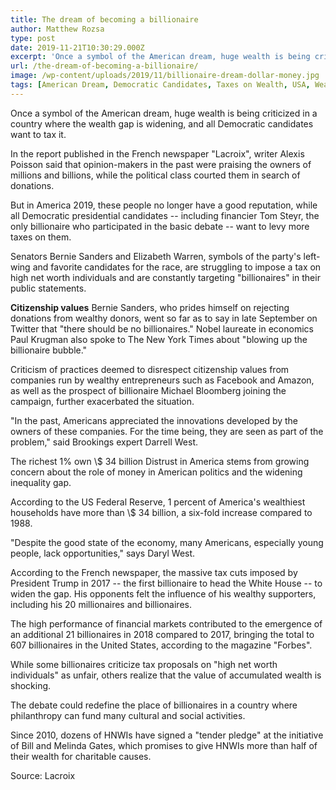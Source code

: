 ```yaml
---
title: The dream of becoming a billionaire
author: Matthew Rozsa
type: post
date: 2019-11-21T10:30:29.000Z
excerpt: 'Once a symbol of the American dream, huge wealth is being criticized in a country where the wealth gap is widening, and all Democratic candidates want to tax it.'
url: /the-dream-of-becoming-a-billionaire/
image: /wp-content/uploads/2019/11/billionaire-dream-dollar-money.jpg
tags: [American Dream, Democratic Candidates, Taxes on Wealth, USA, Wealth]
---
```


Once a symbol of the American dream, huge wealth is being criticized in a country where the wealth gap is widening, and all Democratic candidates want to tax it.

In the report published in the French newspaper "Lacroix", writer Alexis Poisson said that opinion-makers in the past were praising the owners of millions and billions, while the political class courted them in search of donations.

But in America 2019, these people no longer have a good reputation, while all Democratic presidential candidates -- including financier Tom Steyr, the only billionaire who participated in the basic debate -- want to levy more taxes on them.

Senators Bernie Sanders and Elizabeth Warren, symbols of the party's left-wing and favorite candidates for the race, are struggling to impose a tax on high net worth individuals and are constantly targeting "billionaires" in their public statements.

**Citizenship values**
Bernie Sanders, who prides himself on rejecting donations from wealthy donors, went so far as to say in late September on Twitter that "there should be no billionaires." Nobel laureate in economics Paul Krugman also spoke to The New York Times about "blowing up the billionaire bubble."

Criticism of practices deemed to disrespect citizenship values ​​from companies run by wealthy entrepreneurs such as Facebook and Amazon, as well as the prospect of billionaire Michael Bloomberg joining the campaign, further exacerbated the situation.

"In the past, Americans appreciated the innovations developed by the owners of these companies. For the time being, they are seen as part of the problem," said Brookings expert Darrell West.

The richest 1% own \\$ 34 billion
Distrust in America stems from growing concern about the role of money in American politics and the widening inequality gap.

According to the US Federal Reserve, 1 percent of America's wealthiest households have more than \\$ 34 billion, a six-fold increase compared to 1988.

"Despite the good state of the economy, many Americans, especially young people, lack opportunities," says Daryl West.

According to the French newspaper, the massive tax cuts imposed by President Trump in 2017 -- the first billionaire to head the White House -- to widen the gap. His opponents felt the influence of his wealthy supporters, including his 20 millionaires and billionaires.

The high performance of financial markets contributed to the emergence of an additional 21 billionaires in 2018 compared to 2017, bringing the total to 607 billionaires in the United States, according to the magazine "Forbes".

While some billionaires criticize tax proposals on "high net worth individuals" as unfair, others realize that the value of accumulated wealth is shocking.

The debate could redefine the place of billionaires in a country where philanthropy can fund many cultural and social activities.

Since 2010, dozens of HNWIs have signed a "tender pledge" at the initiative of Bill and Melinda Gates, which promises to give HNWIs more than half of their wealth for charitable causes.

Source: Lacroix

